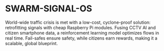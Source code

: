 # SWARM-SIGNAL-OS
World-wide traffic crisis is met with a low-cost, cyclone-proof solution: retrofitting signals with cheap Raspberry Pi modules. Fusing CCTV AI and citizen smartphone data, a reinforcement learning model optimizes flows in real time. Fail-safes ensure safety, while citizens earn rewards, making it a scalable, global blueprint.
